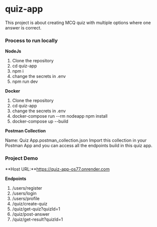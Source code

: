 # quiz-app
This project is about creating MCQ quiz with multiple options where one answer is correct.

### Process to run locally
**NodeJs**
1. Clone the repository
2. cd quiz-app
3. npm i
4. change the secrets in .env
5. npm run dev

**Docker**
1. Clone the repository
2. cd quiz-app
3. change the secrets in .env
4. docker-compose run --rm nodeapp npm install
5. docker-compose up --build

**Postman Collection**

Name: Quiz App.postman_collection.json
Import this collection in your Postman App and you can access all the endpoints build in this quiz app.

### Project Demo
**Host URL:**https://quiz-app-os77.onrender.com

**Endpoints**
1. /users/register
2. /users/login
3. /users/profile
4. /quiz/create-quiz
5. /quiz/get-quiz?quizId=1
6. /quiz/post-answer
7. /quiz/get-result?quizId=1